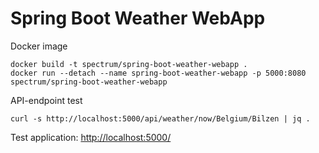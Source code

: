 # Spring Boot Weather WebApp
Docker image
```
docker build -t spectrum/spring-boot-weather-webapp .
docker run --detach --name spring-boot-weather-webapp -p 5000:8080 spectrum/spring-boot-weather-webapp
```

API-endpoint test
```
curl -s http://localhost:5000/api/weather/now/Belgium/Bilzen | jq .
```

Test application: [http://localhost:5000/](http://localhost:5000/)